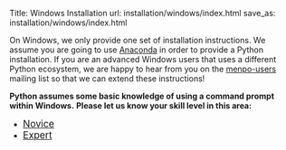 Title: Windows Installation
url: installation/windows/index.html
save_as: installation/windows/index.html

On Windows, we only provide one set of installation instructions. We assume you
are going to use [Anaconda](https://store.continuum.io/cshop/anaconda/) in order
to provide a Python installation. If you are an advanced Windows users that
uses a different Python ecosystem, we are happy to hear from you on the
[menpo-users](https://groups.google.com/forum/#!forum/menpo-users) mailing list
so that we can extend these instructions!

**Python assumes some basic knowledge of using a command prompt within
Windows.**
**Please let us know your skill level in this area:**

 - <big>[Novice]({filename}/pages/installation/windows/novice.md)</big>
 - <big>[Expert]({filename}/pages/installation/windows/expert.md)</big>

